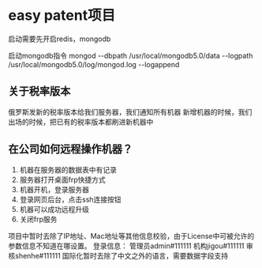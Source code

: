 # easy patent项目
启动需要先开启redis，mongodb

启动mongodb指令
mongod --dbpath /usr/local/mongodb5.0/data --logpath /usr/local/mongodb5.0/log/mongod.log --logappend

## 关于税率版本
俄罗斯发新的税率版本给我们服务器，我们通知所有机器
新增机器的时候，我们出场的时候，把已有的税率版本都刷进新机器中


## 在公司如何远程操作机器？
1. 机器在服务器的数据表中有记录
2. 服务器打开桌面frp快捷方式
3. 机器开机，登录服务器
4. 登录网页后台，点击ssh连接按钮
5. 机器可以成功远程升级
6. 关闭frp服务


项目中暂时去除了IP地址、Mac地址等其他信息校验，由于License中可被允许的参数信息不知道在哪设置。
登录信息：
管理员admin#111111
机构jigou#111111
审核shenhe#111111
国际化暂时去除了中文之外的语言，需要数据字段支持

